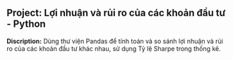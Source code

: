 ## Project: Lợi nhuận và rủi ro của các khoản đầu tư - Python

**Discription:** Dùng thư viện Pandas để tính toán và so sánh lợi nhuận và rủi ro của các khoản đầu tư khác nhau, sử dụng Tỷ lệ Sharpe trong thống kê.

